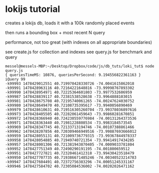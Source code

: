 # lokijs tutorial

creates a lokijs db, loads it with a 100k randomly placed events

then runs a bounding box + most recent N query

performance, not too great (with indexes on all appropriate boundaries)

see create.js for collection and indexes
see query.js for benchmark and query

```
messel@messels-MBP:~/Desktop/Dropbox/code/js/db_tuts/loki_tut$ node query.js 
{ queriesTimeMS: 10876, queriesPerSecond: 9.194556822361163 }
iQuery 99
-k99993 1478429012551 40.719970428330726 -74.0041615862018
-k99991 1478428963116 40.72164221648816 -73.99998767893302
-k99990 1478428954971 40.72225364601803 -73.9977532606959
-k99987 1478428839117 40.72381538528638 -73.9964888103015
-k99981 1478428675708 40.72195740061265 -74.00247624030752
-k99980 1478428649470 40.72108735395617 -73.9940056890469
-k99979 1478428610631 40.719516305260704 -73.99378036897616
-k99973 1478428405505 40.72282061459643 -73.99860281670851
-k99972 1478428366940 40.724230559776984 -74.00131264373536
-k99971 1478428363440 40.71981228808534 -73.9983184573545
-k99969 1478428347745 40.72133713194746 -74.00107388861466
-k99962 1478428207856 40.720309466949516 -73.99887693666012
-k99959 1478428055131 40.721009736779315 -73.99367844978337
-k99958 1478428054885 40.71949740721354 -73.99414917434285
-k99957 1478428001306 40.721381943870405 -74.0009033781804
-k99952 1478427751349 40.72490290191195 -74.001800659512
-k99951 1478427727821 40.72320461412318 -73.99430423518479
-k99950 1478427707735 40.719386671485246 -74.00340523214783
-k99947 1478427604491 40.72372756383296 -74.00051245331167
-k99946 1478427584702 40.72305084536002 -74.00202026471162
```